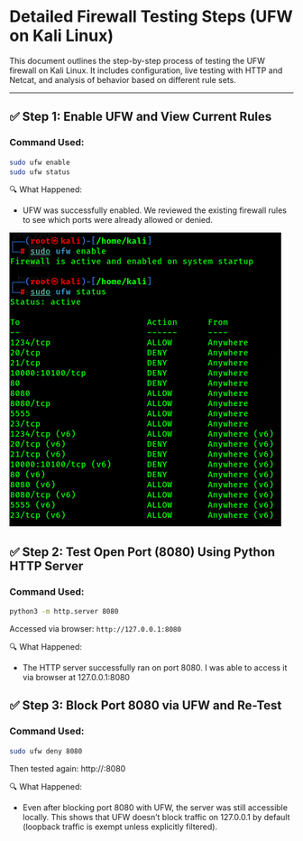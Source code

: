 #  Detailed Firewall Testing Steps (UFW on Kali Linux)

This document outlines the step-by-step process of testing the UFW firewall on Kali Linux. It includes configuration, live testing with HTTP and Netcat, and analysis of behavior based on different rule sets.

---

## ✅ Step 1: Enable UFW and View Current Rules

###  Command Used:
```bash
sudo ufw enable
sudo ufw status 
```

🔍 What Happened:
- UFW was successfully enabled. We reviewed the existing firewall rules to see which ports were already allowed or denied.

 ![](https://github.com/deepthiii33/Elavate_Labs_task-4/blob/main/screenshots/UFW_Status.png)

## ✅ Step 2: Test Open Port (8080) Using Python HTTP Server

### Command Used:
```bash
python3 -m http.server 8080
```
Accessed via browser: ```http://127.0.0.1:8080```

🔍 What Happened:
- The HTTP server successfully ran on port 8080. I was able to access it via browser at 127.0.0.1:8080


## ✅ Step 3: Block Port 8080 via UFW and Re-Test

###  Command Used:
```bash
sudo ufw deny 8080
```
Then tested again: http://<my-kali-ip>:8080

🔍 What Happened:
- Even after blocking port 8080 with UFW, the server was still accessible locally. This shows that UFW doesn’t block traffic on 127.0.0.1 by default (loopback traffic is exempt unless explicitly filtered).

